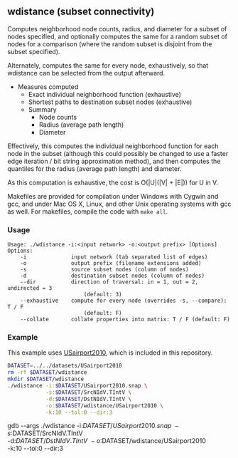 wdistance (subset connectivity)
-----------------------------

Computes neighborhood node counts, radius, and diameter for a subset of nodes
specified, and optionally computes the same for a random subset of nodes for
a comparison (where the random subset is disjoint from the subset specified).

Alternately, computes the same for every node, exhaustively, so that wdistance
can be selected from the output afterward.

  * Measures computed
    * Exact individual neighborhood function (exhaustive)
    * Shortest paths to destination subset nodes (exhaustive) 
    * Summary
      * Node counts
      * Radius (average path length)
      * Diameter

Effectively, this computes the individual neighborhood function for each node
in the subset (although this could possibly be changed to use a faster edge
iteration / bit string approximation method), and then computes the quantiles
for the radius (average path length) and diameter.

As this computation is exhaustive, the cost is O(|U|(|V| + |E|)) for U in V.

Makefiles are provided for compilation under Windows with Cygwin and gcc,
and under Mac OS X, Linux, and other Unix operating systems with gcc as
well. For makefiles, compile the code with `make all`.

### Usage ###

```
Usage: ./wdistance -i:<input network> -o:<output prefix> [Options]
Options:
    -i              input network (tab separated list of edges)
    -o              output prefix (filename extensions added)
    -s              source subset nodes (column of nodes)
    -d              destination subset nodes (column of nodes)
    --dir           direction of traversal: in = 1, out = 2, undirected = 3
                        (default: 3)
    --exhaustive    compute for every node (overrides -s, --compare): T / F
                        (default: F)
    --collate       collate properties into matrix: T / F (default: F)
```

### Example ###

This example uses [USairport2010](/contrib/yins-enas/datasets/USairport2010),
which is included in this repository. 

```bash
DATASET=../../datasets/USairport2010
rm -rf $DATASET/wdistance
mkdir $DATASET/wdistance
./wdistance -i:$DATASET/USairport2010.snap \
            -s:$DATASET/SrcNIdV.TIntV \
            -d:$DATASET/DstNIdV.TIntV \
            -o:$DATASET/wdistance/USairport2010 \
            -k:10 --tol:0 --dir:3
```

gdb --args ./wdistance -i:$DATASET/USairport2010.snap \
            -s:$DATASET/SrcNIdV.TIntV \
            -d:$DATASET/DstNIdV.TIntV \
            -o:$DATASET/wdistance/USairport2010 \
            -k:10 --tol:0 --dir:3
